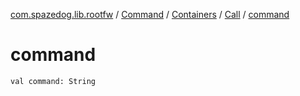 [com.spazedog.lib.rootfw](../../../index.md) / [Command](../../index.md) / [Containers](../index.md) / [Call](index.md) / [command](.)

# command

`val command: String`